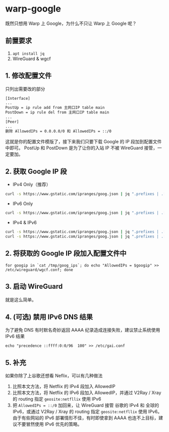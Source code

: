 # warp-google
既然只想用 Warp 上 Google，为什么不只让 Warp 上 Google 呢？

## 前置要求
1. `apt install jq`
2. WireGuard & wgcf 

## 1. 修改配置文件
只列出需要改的部分
```sh
[Interface]
...
PostUp = ip rule add from 主网口IP table main
PostDown = ip rule del from 主网口IP table main
...
[Peer]
...
删除 AllowedIPs = 0.0.0.0/0 和 AllowedIPs = ::/0
```
这就是你的配置文件模版了，接下来我们只要下载 Google 的 IP 段加到配置文件中即可。 PostUp 和 PostDown 是为了让你的入站 IP 不被 WireGuard 接管，一定要加。
## 2. 获取 Google IP 段
+ IPv4 Only（推荐）
```sh
curl -s https://www.gstatic.com/ipranges/goog.json | jq ".prefixes | .[] | .ipv4Prefix | select( . != null )" -r > /tmp/goog_ips
```
+ IPv6 Only
```sh
curl -s https://www.gstatic.com/ipranges/goog.json | jq ".prefixes | .[] | .ipv6Prefix | select( . != null )" -r > /tmp/goog_ips
```
+ IPv4 & IPv6
```sh
curl -s https://www.gstatic.com/ipranges/goog.json | jq ".prefixes | .[] | .ipv4Prefix | select( . != null )" -r > /tmp/goog_ips
curl -s https://www.gstatic.com/ipranges/goog.json | jq ".prefixes | .[] | .ipv6Prefix | select( . != null )" -r >> /tmp/goog_ips
```
## 2. 将获取的 Google IP 段加入配置文件中
```
for googip in `cat /tmp/goog_ips`; do echo "AllowedIPs = $googip" >> /etc/wireguard/wgcf.conf; done
```
## 3. 启动 WireGuard
就是这么简单。
## 4. (可选) 禁用 IPv6 DNS 结果
为了避免 DNS 有时默名奇妙返回 AAAA 纪录造成连接失败，建议禁止系统使用 IPv6 结果
```
echo "precedence ::ffff:0:0/96  100" >> /etc/gai.conf
```
## 5. 补充
如果你除了上谷歌还想看 Neflix，可以有几种做法
1. 比照本文方法，将 Netflix 的 IPv4 段加入 AllowedIP
2. 比照本文方法，将 Netflix 的 IPv6 段加入 AllowedIP，并通过 V2Ray / Xray 的 routing 指定 `geosite:netfllix` 使用 IPv6
3. 把 `AllowedIPs = ::/0` 加回来，让 WireGuard 接管 谷歌的 IPv4 和 全球的 IPv6，或通过 V2Ray / Xray 的 routing 指定 `geosite:netfllix` 使用 IPv6。由于有些网站的 IPv6 部署情形不佳，有时即使拿到 AAAA 也连不上目标，建议不要冒然使用 IPv6 优先的策略。

